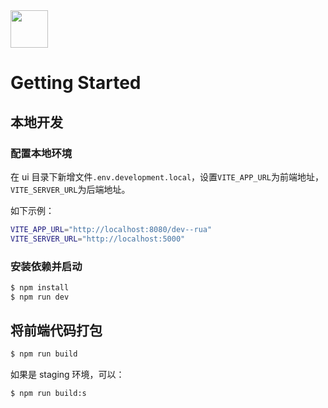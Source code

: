 <img src="https://github.com/cotiser/rua/assets/12660628/2fac9731-4eb3-4cb8-a816-10bf6cef98b3" width="60"> 

# Getting Started

## 本地开发

### 配置本地环境

在 ui 目录下新增文件`.env.development.local`，设置`VITE_APP_URL`为前端地址，`VITE_SERVER_URL`为后端地址。

如下示例：

```bash
VITE_APP_URL="http://localhost:8080/dev--rua"
VITE_SERVER_URL="http://localhost:5000"
```

### 安装依赖并启动

```bash
$ npm install
$ npm run dev
```

## 将前端代码打包

```bash
$ npm run build
```

如果是 staging 环境，可以：

```bash
$ npm run build:s
```
